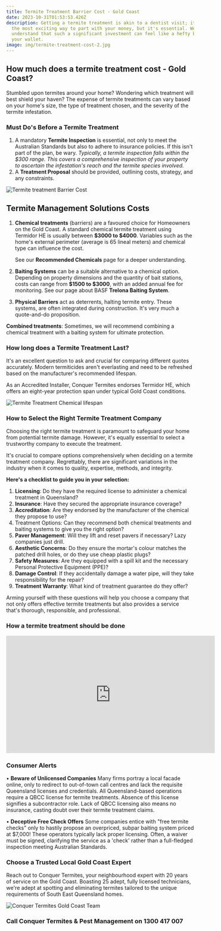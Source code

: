 ```yaml
---
title: Termite Treatment Barrier Cost - Gold Coast
date: 2023-10-31T01:53:53.426Z
description: Getting a termite treatment is akin to a dentist visit; it's not
  the most exciting way to part with your money, but it's essential. We
  understand that such a significant investment can feel like a hefty blow to
  your wallet.
image: img/termite-treatment-cost-2.jpg
---
```

## How much does a termite treatment cost - Gold Coast?

Stumbled upon termites around your home? Wondering which treatment will best shield your haven?
The expense of termite treatments can vary based on your home's size, the type of treatment chosen, and the severity of the termite infestation.

### Must Do's Before a Termite Treatment

1. A mandatory **Termite Inspection** is essential, not only to meet the Australian Standards but also to adhere to insurance policies. If this isn't part of the plan, be wary.
   *Typically, a termite inspection falls within the $300 range. This covers a comprehensive inspection of your property to ascertain the infestation's reach and the termite species involved.*
2. A **Treatment Proposal** should be provided, outlining costs, strategy, and any constraints. 

![Termite treatment Barrier Cost](img/termite-treatment-cost.jpg)

## Termite Management Solutions Costs

1. **Chemical treatments** (barriers) are a favoured choice for Homeowners on the Gold Coast. A standard chemical termite treatment using Termidor HE is usually between **$3000 to $4000**. Variables such as the home's external perimeter (average is 65 lineal meters) and chemical type can influence the cost. 

   See our **Recommended Chemicals** page for a deeper understanding.
2. **Baiting Systems** can be a suitable alternative to a chemical option. Depending on property dimensions and the quantity of bait stations, costs can range from **$1500 to $3000**, with an added annual fee for monitoring. See our page about BASF **Trelona Baiting System**.
3. **Physical Barriers** act as deterrents, halting termite entry. These systems, are often integrated during construction. It's very much a quote-and-do proposition. 

**Combined treatments**: Sometimes, we will recommend combining a chemical treatment with a baiting system for ultimate protection.

### How long does a Termite Treatment Last?

It's an excellent question to ask and crucial for comparing different quotes accurately. Modern termiticides aren't everlasting and need to be refreshed based on the manufacturer's recommended lifespan.

As an Accredited Installer, Conquer Termites endorses Termidor HE, which offers an eight-year protection span under typical Gold Coast conditions.

![Termite Treatment Chemical lifespan ](img/chemical-recommeded-life-chart.jpg)

### How to Select the Right Termite Treatment Company

Choosing the right termite treatment is paramount to safeguard your home from potential termite damage. However, it's equally essential to select a trustworthy company to execute the treatment.

It's crucial to compare options comprehensively when deciding on a termite treatment company. Regrettably, there are significant variations in the industry when it comes to quality, expertise, methods, and integrity.

**Here's a checklist to guide you in your selection:**

1. **Licensing**: Do they have the required license to administer a chemical treatment in Queensland?
2. **Insurance**: Have they secured the appropriate insurance coverage?
3. **Accreditation**: Are they endorsed by the manufacturer of the chemical they propose to use?
4. Treatment Options: Can they recommend both chemical treatments and baiting systems to give you the right option?
5. **Paver Management**: Will they lift and reset pavers if necessary? Lazy companies just drill.
6. **Aesthetic Concerns**: Do they ensure the mortar's colour matches the patched drill holes, or do they use cheap plastic plugs?
7. **Safety Measures**: Are they equipped with a spill kit and the necessary Personal Protective Equipment (PPE)?
8. **Damage Control**: If they accidentally damage a water pipe, will they take responsibility for the repair?
9. **Treatment Warranty**: What kind of treatment guarantee do they offer?

Arming yourself with these questions will help you choose a company that not only offers effective termite treatments but also provides a service that's thorough, responsible, and professional.

### How a termite treatment should be done

<iframe width="560" height="315" src="https://www.youtube.com/embed/jX0IASCNbSA?si=wChTViGOM20O9Amt" title="YouTube video player" frameborder="0" allow="accelerometer; autoplay; clipboard-write; encrypted-media; gyroscope; picture-in-picture; web-share" allowfullscreen></iframe>

### Consumer Alerts

•	**Beware of Unlicensed Companies**
Many firms portray a local facade online, only to redirect to out-of-town call centres and lack the requisite Queensland licenses and credentials. All Queensland-based operations require a QBCC license for termite treatments. 
Absence of this license signifies a subcontractor role. Lack of QBCC licensing also means no insurance, casting doubt over their termite treatment claims.

•	**Deceptive Free Check Offers**
Some companies entice with "free termite checks" only to hastily propose an overpriced, subpar baiting system priced at $7,000! These operators typically lack proper licensing.
Often, a waiver must be signed, clarifying the service as a 'check' rather than a full-fledged inspection meeting Australian Standards.

### Choose a Trusted Local Gold Coast Expert

Reach out to Conquer Termites, your neighbourhood expert with 20 years of service on the Gold Coast. Boasting 25 adept, fully licensed technicians, we're adept at spotting and eliminating termites tailored to the unique requirements of South East Queensland homes.

![Conquer Termites Gold Coast Team](img/the-gold-coast-team.jpg)

### Call Conquer Termites & Pest Management on 1300 417 007